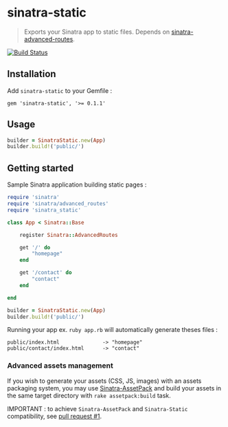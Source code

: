 # sinatra-static

> Exports your Sinatra app to static files. Depends on [sinatra-advanced-routes](https://github.com/rkh/sinatra-advanced-routes).

[![Build Status](https://travis-ci.org/hooktstudios/sinatra-static.png)](https://travis-ci.org/hooktstudios/sinatra-static)

## Installation

Add `sinatra-static` to your Gemfile :

    gem 'sinatra-static', '>= 0.1.1'

## Usage

```ruby
builder = SinatraStatic.new(App)
builder.build!('public/')
```

## Getting started

Sample Sinatra application building static pages :

```ruby
require 'sinatra'
require 'sinatra/advanced_routes'
require 'sinatra_static'

class App < Sinatra::Base

    register Sinatra::AdvancedRoutes

    get '/' do    
        "homepage"
    end

    get '/contact' do
        "contact"
    end

end

builder = SinatraStatic.new(App)
builder.build!('public/')
```

Running your app ex. `ruby app.rb` will automatically generate theses files :

    public/index.html              -> "homepage"
    public/contact/index.html      -> "contact"

### Advanced assets management

If you wish to generate your assets (CSS, JS, images) with an assets packaging system,
you may use [Sinatra-AssetPack](https://github.com/rstacruz/sinatra-assetpack) and build
your assets in the same target directory with `rake assetpack:build` task.

IMPORTANT : to achieve `Sinatra-AssetPack` and `Sinatra-Static` compatibility, see [pull request #1](https://github.com/paulasmuth/sinatra-static/pull/1).